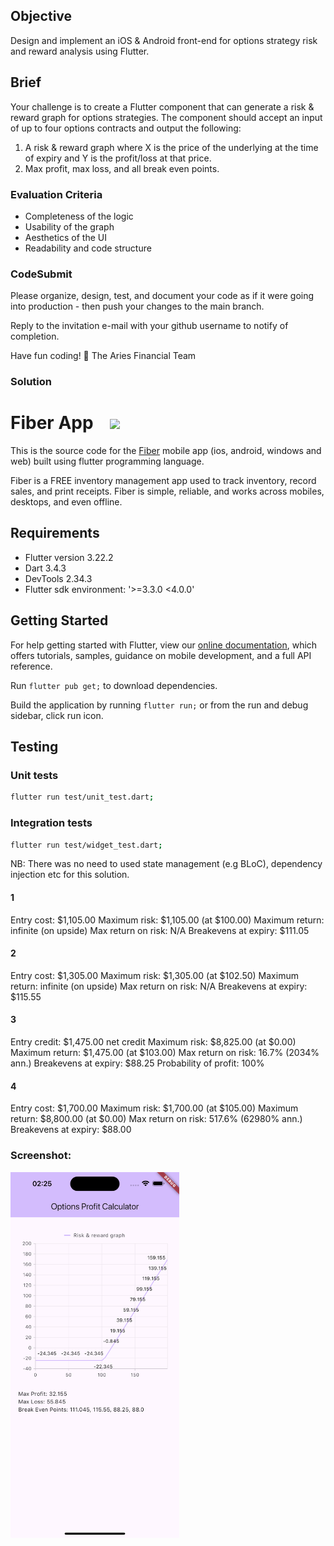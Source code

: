 

## Objective

Design and implement an iOS & Android front-end for options strategy risk and reward analysis using Flutter.

## Brief

Your challenge is to create a Flutter component that can generate a risk & reward graph for options strategies. The component should accept an input of up to four options contracts and output the following:
1. A risk & reward graph where X is the price of the underlying at the time of expiry and Y is the profit/loss at that price. 
2. Max profit, max loss, and all break even points.

### Evaluation Criteria

- Completeness of the logic
- Usability of the graph
- Aesthetics of the UI
- Readability and code structure

### CodeSubmit 

Please organize, design, test, and document your code as if it were
going into production - then push your changes to the main branch.

Reply to the invitation e-mail with your github username to notify of completion.

Have fun coding! 🚀
The Aries Financial Team

### Solution

# Fiber App &nbsp;&nbsp;&nbsp;<img src="./assets/images/android-logo.png" width=20>

This is the source code for the [Fiber](https://fiber.ng) mobile app (ios, android, windows and web) built using flutter programming language.

Fiber is a FREE inventory management app used to track inventory, record sales, and print receipts. Fiber is simple, reliable, and works across mobiles, desktops, and even offline.

## Requirements

- Flutter version 3.22.2
- Dart 3.4.3
- DevTools 2.34.3
- Flutter sdk environment: '>=3.3.0 <4.0.0'

## Getting Started

For help getting started with Flutter, view our
[online documentation](https://flutter.dev/docs), which offers tutorials,
samples, guidance on mobile development, and a full API reference.

Run `flutter pub get;` to download dependencies.

Build the application by running `flutter run;`
or from the run and debug sidebar, click run icon.

## Testing

### Unit tests

```bash
flutter run test/unit_test.dart;
```

### Integration tests

```bash
flutter run test/widget_test.dart;
```

NB: There was no need to used state management (e.g BLoC), dependency injection etc for this solution.

#### 1

Entry cost: $1,105.00
Maximum risk: $1,105.00 (at $100.00)
Maximum return: infinite (on upside)
Max return on risk: N/A
Breakevens at expiry: $111.05

#### 2

Entry cost: $1,305.00
Maximum risk: $1,305.00 (at $102.50)
Maximum return: infinite (on upside)
Max return on risk: N/A
Breakevens at expiry: $115.55

#### 3

Entry credit: $1,475.00 net credit
Maximum risk: $8,825.00 (at $0.00)
Maximum return: $1,475.00 (at $103.00)
Max return on risk: 16.7% (2034% ann.)
Breakevens at expiry: $88.25
Probability of profit: 100% 

#### 4

Entry cost: $1,700.00
Maximum risk: $1,700.00 (at $105.00)
Maximum return: $8,800.00 (at $0.00)
Max return on risk: 517.6% (62980% ann.)
Breakevens at expiry: $88.00

### Screenshot:

<img src="/assets/screenshots/1.png" width=270>